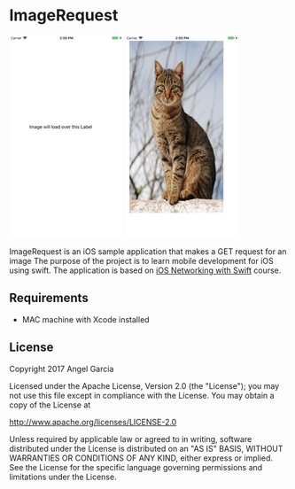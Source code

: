 # ImageRequest


![Scheme](/screenshots/SimulatorScreenShot-iPhone8Plus-2017-11-23at14.00.07.png)
![Scheme](/screenshots/SimulatorScreenShot-iPhone8Plus-2017-11-23at14.00.11.png)


ImageRequest is an iOS sample application that makes a GET request for an image
The purpose of the project is to learn mobile development for iOS using swift.
The application is based on [iOS Networking with Swift](https://www.udacity.com/course/ios-networking-with-swift--ud421) course.


## Requirements
- MAC machine with Xcode installed



## License

Copyright 2017 Angel Garcia

Licensed under the Apache License, Version 2.0 (the "License"); you may not use this file except in compliance with the License. You may obtain a copy of the License at

http://www.apache.org/licenses/LICENSE-2.0

Unless required by applicable law or agreed to in writing, software distributed under the License is distributed on an "AS IS" BASIS, WITHOUT WARRANTIES OR CONDITIONS OF ANY KIND, either express or implied. See the License for the specific language governing permissions and limitations under the License.

